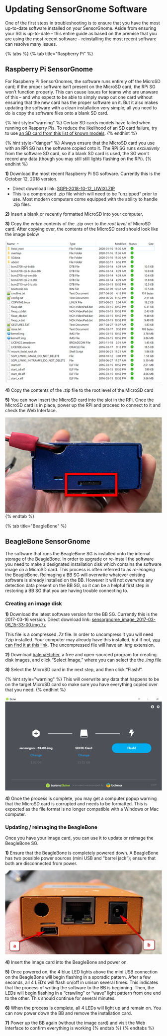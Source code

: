 # Updating SensorGnome Software

One of the first steps in troubleshooting is to ensure that you have the most up-to-date software installed on your SensorGnome. Aside from ensuring your SG is up-to-date – this entire guide as based on the premise that you are using the most recent software – reinstalling the most recent software can resolve many issues.

{% tabs %}
{% tab title="Raspberry Pi" %}
## Raspberry Pi SensorGnome

For Raspberry Pi SensorGnomes, the software runs entirely off the MicroSD card; if the proper software isn’t present on the MicroSD card, the RPi SG won’t function properly. This can cause issues for teams who are unaware of this – and who expect to be able to simply swap out one card without ensuring that the new card has the proper software on it. But it also makes updating the software with a clean installation very simple; all you need to do is copy the software files onto a blank SD card.

{% hint style="warning" %}
Certain SD cards models have failed when running on Rasperry Pis. To reduce the likelihood of an SD card failure, try to use [an SD card from this list of known models](https://elinux.org/RPi_SD_cards#Working_.2F_Non-working_SD_cards).
{% endhint %}

{% hint style="danger" %}
Always ensure that the MicroSD card you use with an RPi SG has the software copied onto it. The RPi SG runs _exclusively_ from the software SD card, so if a blank SD card is used, the SG won't record any data \(though you may still still lights flashing on the RPi\).
{% endhint %}

**1\)** Download the most recent Raspberry Pi SG software. Currently this is the October 12, 2018 version.

* Direct download link: [SGPI-2018-10-12\_LIWIXI.ZIP](https://public.sensorgnome.org/Raspberry_Pi_Sensorgnome/SGPI-2018-10-12_LIWIXI.ZIP)
* This is a compressed .zip file which will need to be “unzipped” prior to use. Most modern computers come equipped with the ability to handle .zip files.

**2\)** Insert a blank or recently formatted MicroSD into your computer.

**3\)** Copy the _entire_ contents of the .zip over to the _root level_ of MicroSD card. After copying over, the contents of the MicroSD card should look like the image below

![Copy the contents of the .zip file onto the MicroSD card](.gitbook/assets/rpifolder.png)

**4\)** Copy the contents of the .zip file to the root level of the MicroSD card

**5\)** You can now insert the MicroSD card into the slot in the RPi. Once the MicroSD card is in place, power up the RPi and proceed to connect to it and check the Web Interface.

![The MicroSD card \(highlighted in red\) is inserted with the contacts facing up](.gitbook/assets/rpisdslot.jpg)
{% endtab %}

{% tab title="BeagleBone" %}
## BeagleBone SensorGnome

The software that runs the BeagleBone SG is installed onto the internal storage of the BeagleBone. In order to upgrade or re-install the software you need to make a designated installation disk which contains the software image on a MicroSD card. This process is often referred to as _re-imaging_ the BeagleBone. Reimaging a BB SG will overwrite whatever existing software is already installed on the BB. However it will not overwrite any detection data present on the BB SG, so it can be a helpful first step in restoring a BB SG that you are having trouble connecting to.

### **Creating an image disk**

**1\)** Download the latest software version for the BB SG. Currently this is the 2017-03-16 version. Direct download link: [sensorgnome\_image\_2017-03-06\_15-33-00.img.7z](https://public.sensorgnome.org/Beaglebone_Sensorgnome_Images/sensorgnome_image_2017-03-06_15-33-00.img.7z)

This file is a compressed _.7z_ file. In order to uncompress it you will need 7zip installed. Your computer may already have this installed, but if not, [you can find it at this link](https://www.7-zip.org/). The uncompressed file will have an _.img_ extension.

**2\)** Download [balenaEtcher](https://www.balena.io/etcher/?), a free and open-sourced program for creating disk images, and click “Select Image,” where you can select the the _.img_ file

**3\)** Select the MicroSD card in the next step, and then click “Flash!”.

{% hint style="warning" %}
This will overwrite any data that happens to be on the target MicroSD card so make sure you have everything copied over that you need.
{% endhint %}

![The BB SG img file and the MicroSD card are both selected and ready to be flashed](.gitbook/assets/betcher%20%281%29%20%282%29%20%282%29%20%282%29.png)

**4\)** Once the process is complete, you may get a computer popup warning that the MicroSD card is corrupted and needs to be formatted. This is expected as the file format is no longer compatible with a Windows or Mac computer.

### Updating / r**eimaging the BeagleBone**

Once you have your image card, you can use it to update or reimage the BeagleBone SG.

**1\)** Ensure that the BeagleBone is completely powered down. A BeagleBone has two possible power sources \(mini USB and “barrel jack”\); ensure that both are disconnected from power.

![Ensure that mini USB \(a\) and the barrel jack \(b\) ports are disconnected from power](.gitbook/assets/bbpower%20%281%29%20%282%29%20%282%29%20%282%29%20%282%29.jpg)

**4\)** Insert the image card into the BeagleBone and power on.

**5\)** Once powered on, the 4 blue LED lights above the mini USB connection on the BeagleBone will begin flashing in a sporadic pattern. After a few seconds, all 4 LED’s will flash on/off in unison several times. This indicates that the process of writing the software to the BB is beginning. Then, the LEDs will begin flashing in a “crawling” or “wave” light pattern from one end to the other. This should continue for several minutes.

**6\)** When the process is complete, all 4 LEDs will light up and remain on. You can now power down the BB and remove the installation card.

**7\)** Power up the BB again \(without the image card\) and visit the Web Interface to confirm everything is working
{% endtab %}
{% endtabs %}

